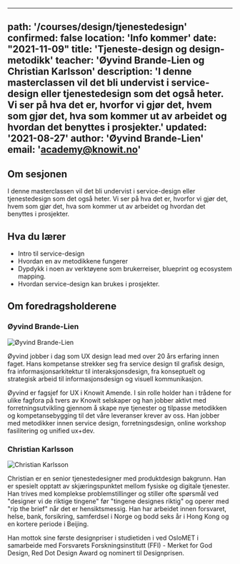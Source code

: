 
---
path: '/courses/design/tjenestedesign'
confirmed: false
location: 'Info kommer'
date: "2021-11-09"
title: 'Tjeneste-design og design-metodikk'
teacher: 'Øyvind Brande-Lien og Christian Karlsson'
description: 'I denne masterclassen vil det bli undervist i service-design eller
tjenestedesign som det også heter. Vi ser på hva det er, hvorfor vi gjør det,
hvem som gjør det, hva som kommer ut av arbeidet og hvordan det benyttes i
prosjekter.'
updated: '2021-08-27'
author: 'Øyvind Brande-Lien'
email: 'academy@knowit.no'
---

## Om sesjonen

I denne masterclassen vil det bli undervist i service-design eller
tjenestedesign som det også heter. Vi ser på hva det er, hvorfor vi gjør det,
hvem som gjør det, hva som kommer ut av arbeidet og hvordan det benyttes i
prosjekter.

## Hva du lærer

- Intro til service-design
- Hvordan en av metodikkene fungerer
- Dypdykk i noen av verktøyene som brukerreiser, blueprint og ecosystem
  mapping.
- Hvordan service-design kan brukes i prosjekter.

## Om foredragsholderene

### Øyvind Brande-Lien
![Øyvind Brande-Lien](https://user-images.githubusercontent.com/89777284/131801625-32292026-7467-4c59-ae44-a897477f5543.jpg)

Øyvind jobber i dag som UX design lead med over 20 års erfaring innen faget.
Hans kompetanse strekker seg fra service design til grafisk design, fra
informasjonsarkitektur til interaksjonsdesign, fra konseptuelt og strategisk
arbeid til informasjonsdesign og visuell kommunikasjon.

Øyvind er fagsjef for UX i Knowit Amende. I sin rolle holder han i trådene for
ulike fagfora på tvers av Knowit selskaper og han jobber aktivt med
forretningsutvikling gjennom å skape nye tjenester og tilpasse metodikken og
kompetansebygging til det våre leveranser krever av oss. Han jobber med
metodikker innen service design, forretningsdesign, online workshop
fasilitering og unified ux+dev.

### Christian Karlsson
![Christian Karlsson](https://user-images.githubusercontent.com/89777284/131801722-2bfbfa15-41cb-4d3c-8e66-1881dc3d6d5c.jpg)

Christian er en senior tjenestedesigner med produktdesign bakgrunn. Han er
spesielt opptatt av skjæringspunktet mellom fysiske og digitale tjenester. Han
trives med komplekse problemstillinger og stiller ofte spørsmål ved "designer
vi de riktige tingene" før "tingene designes riktig" og operer med "rip the
brief" når det er hensiktsmessig. Han har arbeidet innen forsvaret, helse,
bank, forsikring, samferdsel i Norge og bodd seks år i Hong Kong og en kortere
periode i Beijing.

Han mottok sine første designpriser i studietiden i ved OsloMET i samarbeide
med Forsvarets Forskningsinstitutt (FFI) - Merket for God Design, Red Dot
Design Award og nominert til Designprisen.
